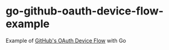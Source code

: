# go-github-oauth-device-flow-example

Example of [GitHub's OAuth Device Flow](https://docs.github.com/en/developers/apps/building-oauth-apps/authorizing-oauth-apps#device-flow) with Go
